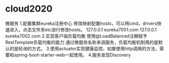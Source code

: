 # cloud2020
微服务
1.配置集群eureka注册中心
修改映射配置hosts，可以用cmd，drivers快速进入，点击文件夹etc进行修改hosts。
127.0.0.1 eureka7001.com
127.0.0.1 eureka7002.com
2.实现客户端负载均衡
使用@LoadBalanced注解赋予RestTemplate负载均衡的能力
通过微服务名称来调服务，负载均衡机制用的是默认的是轮询的方式。
3.使用actuator实现健康监控。如果使用http调用的方法，需要和spring-boot-starter-web一起使用。
4.服务发现Discovery